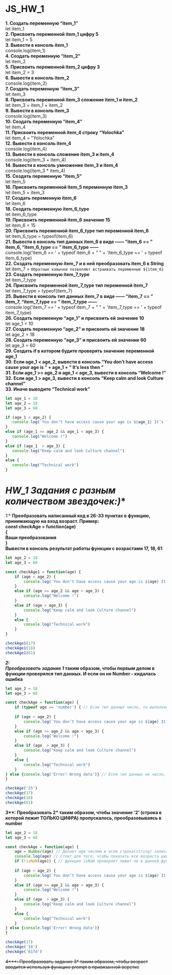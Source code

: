 # **JS_HW_1**

 **1. Создать переменную “item_1”**  
 let item_1  
 **2. Присвоить переменной item_1 цифру 5**  
 let item_1 = 5  
 **3. Вывести в консоль item_1**  
 console.log(item_1)  
 **4. Создать переменную “item_2”**  
 let item_2  
 **5. Присвоить переменной item_2 цифру 3**  
 let item_2 = 3  
 **6. Вывести в консоль item_2**  
 console.log(item_2)  
 **7. Создать переменную “item_3”**  
 let item_3  
 **8. Присвоить переменной item_3 сложение item_1 и item_2**  
 let item_3 = item_1 + item_2  
 **9. Вывести в консоль item_3**  
 console.log(item_3)  
 **10. Создать переменную “item_4”**  
 let item_4  
 **11. Присвоить переменной item_4 строку “Yolochka”**  
 let item_4 = "Yolochka"  
 **12. Вывести в консоль item_4**  
 console.log(item_4)  
 **13. Вывести в консоль сложение item_3 и item_4**  
 console.log(item_3 + item_4)  
 **14. Вывести в консоль умножение item_3 и item_4**  
 console.log(item_3 * item_4)  
 **15. Создать переменную “item_5”**  
 let item_5  
 **16. Присвоить переменной item_5 переменную item_3**  
 let item_5 = item_3  
 **17. Создать переменную item_6**  
 let item_6   
 **18. Создать переменную item_6_type**  
 let item_6_type  
 **19. Присвоить переменной item_6 значение 15**  
 let item_6 = 15  
 **20. Присвоить переменной item_6_type тип переменной item_6**  
 let item_6_type = typeof(item_6)  
 **21. Вывести в консоль тип данных item_6 в виде ——  “item_6 == ”  item_6,  “item_6_type == ”  item_6_type ——**  
 console.log('item_6 == ' + typeof item_6 + " " + 'item_6_type == ' + typeof item_6_type)  
 **22. Создать переменную item_7 и в ней преобразовать item_6 в String**  
 let item_7 = ``Обратные кавычки позволяют встраивать переменные ${item_6}``  
 **23. Создать переменную item_7_type**  
 let item_7_type  
 **24. Присвоить переменной item_7_type тип переменной item_7**  
 let item_7_type = typeof(item_7)  
 **25. Вывести в консоль тип данных item_7 в виде ——  “item_7 == ”  item_7,  “item_7_type == ”  item_7_type ——**  
 console.log('item_7 == ' + typeof item_7 + " " + 'item_7_type == ' + typeof item_7_type)  
 **26. Создать переменную “age_1” и присвоить ей значение 10**  
 let age_1 = 10  
 **27. Создать переменную “age_2” и присвоить ей значение 18**  
 let age_2 = 18  
 **28. Создать переменную “age_3” и присвоить ей значение 60**  
 let age_3 = 60  
 **29. Создать if в котором будите проверять значение переменной age_1**  
 **30. Если age_1 < age_2, вывести в консоль “You don’t have access cause your age is ” + age_1 + “ It’s less then ”**  
 **31. Если age_1 >=  age_2 и age_1 <  age_3, вывести в консоль “Welcome  !”**  
 **32. Если age_1  > age_3, вывести в консоль “Keep calm and look Culture channel”**  
 **33. Иначе выводите “Technical work”**  
 ```js
let age_1 = 10  
let age_2 = 18  
let age_3 = 60  

 if (age_1 < age_2) {  
    console.log(`You don’t have access cause your age is ${age_1} It’s less then ` + age_2)  
}  
else if (age_1 >= age_2 && age_1 < age_3) {  
    console.log("Welcome !")  
}  
else if (age_1  > age_3) {  
    console.log("Keep calm and look Culture channel")  
}  
else {  
    console.log("Technical work")  
}  
```

# **HW_1* Задания с разным количеством звездочек:)**
**1*:**
**Преобразовать написанный код в 26-33 пунктах в функцию, принимающую на вход возраст.
Пример:  
const checkAge = function(age)  
{  
Ваши преобразования  
}  
Вывести в консоль результат работы функции с возрастами 17, 18, 61**  
```js
let age_2 = 18  
let age_3 = 60  

const checkAge1 = function(age) {  
    if (age < age_2) {  
        console.log(`You don’t have access cause your age is ${age} It’s less then ` + age_2)  
    }  
    else if (age >= age_2 && age < age_3) {  
        console.log("Welcome !")  
    }  
    else if (age > age_3) {  
        console.log("Keep calm and look Culture channel")  
    }  
    else {  
        console.log("Technical work")  
    }  
}  

checkAge1(17)  
checkAge1(18)  
checkAge1(61) 
```
__**2*:  
Преобразовать задание 1* таким образом, чтобы первым делом в функции проверялся тип данных. И если он не Number - кидалась ошибка__  
```js
let age_2 = 18  
let age_3 = 60  

const checkAge = function(age) {  
    if (typeof age == 'number') { // Если тип данных число, то выполняется блок ниже  
 
    if (age < age_2) {  
        console.log(`You don’t have access cause your age is ${age} It’s less then ` + age_2)  
    }  
    else if (age >= age_2 && age < age_3) {  
        console.log("Welcome !")  
    }  
    else if (age  > age_3) {  
        console.log("Keep calm and look Culture channel")  
    }  
    else {  
        console.log("Technical work")  
    }    
} else {console.log('Error! Wrong data')} // Если тип данных не число, то выводится эта надпись  
}  

checkAge('25')  
checkAge(17)  
checkAge(18)  
checkAge(61)
```
__3**:
Преобразовать **2*** таким образом, чтобы значение '2' (строка в которой лежит ТОЛЬКО ЦИФРА) пропускалось, преобразовываясь в number__  
```js
let age_2 = 18  
let age_3 = 60  

const checkAge = function(age) {   
    age = Number(age) // Делает age числом и если строка(string) записана числом, то число из строки становится числом(number)  
    console.log(age) // Стоит для того, чтобы показать все возраста цифрами  
    if (!isNaN(age)) { // функция isNaN проверяет лежит ли в данной функции Not a Number ! переводит проверку с true на false  
             
    if (age < age_2) {  
        console.log(`You don’t have access cause your age is ${age} It’s less then ` + age_2)  
    }  
    else if (age >= age_2 && age < age_3) {  
        console.log("Welcome !")
    }  
    else if (age  > age_3) {  
        console.log("Keep calm and look Culture channel")  
    }  
    else {  
        console.log("Technical work")  
    }  
} else {console.log('Error! Wrong data')}  
}  

checkAge(17)  
checkAge('18')  
checkAge('61fd')  
```
~~4***:
Преобразовать задание 3* таким образом, чтобы возраст вводится используя функцию prompt в привязанной верстке~~
